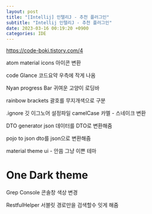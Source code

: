 ```yaml
---
layout: post
title: "[Intellij] 인텔리J - 추천 플러그인"
subtitle: "Intellij 인텔리J - 추천 플러그인"
date: 2023-03-16 00:19:20 +0900
categories: IDE
---
```

https://code-boki.tistory.com/4

atom material icons
	아이콘 변환

code Glance
	코드요약 우측에 작게 나옴

Nyan progress Bar
	귀여운 고양이 로딩바

rainbow brackets
	괄호를 무지개색으로 구분

.ignore
	깃 이그노어 설정파일
camelCase
	카멜 - 스네이크 변환

DTO generator
	json 데이터를 DTO로 변환해줌

pojo to json
	dto를 json으로 변환해줌

material theme ui - 안씀
	그냥 이쁜 테마 

One Dark theme
======================================================================================================

Grep Console
	콘솔창 색상 변경


RestfulHelper
	서블릿 경로만을 검색할수 잇게 해줌

